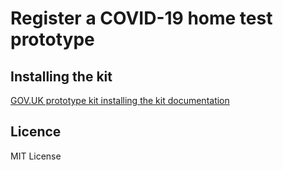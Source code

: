 # Register a COVID-19 home test prototype

## Installing the kit

[GOV.UK prototype kit installing the kit documentation](https://govuk-prototype-kit.herokuapp.com/docs/install)

## Licence 

MIT License
